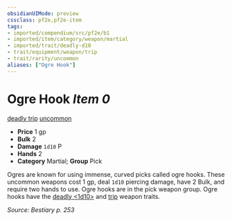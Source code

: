 ```yaml
---
obsidianUIMode: preview
cssclass: pf2e,pf2e-item
tags:
- imported/compendium/src/pf2e/b1
- imported/item/category/weapon/martial
- imported/trait/deadly-d10
- trait/equipment/weapon/trip
- trait/rarity/uncommon
aliases: ["Ogre Hook"]
---
```

# Ogre Hook *Item 0*  
[deadly <d10>](deadly.md)  [trip](rules/traits/trip.md)  [uncommon](uncommon.md)  

- **Price** 1 gp
- **Bulk** 2
- **Damage** `1d10` P
- **Hands** 2
- **Category** Martial; **Group** Pick 

Ogres are known for using immense, curved picks called ogre hooks. These uncommon weapons cost 1 gp, deal `1d10` piercing damage, have 2 Bulk, and require two hands to use. Ogre hooks are in the pick weapon group. Ogre hooks have the [deadly <1d10>](deadly.md) and [trip](rules/traits/trip.md) weapon traits.

*Source: Bestiary p. 253*